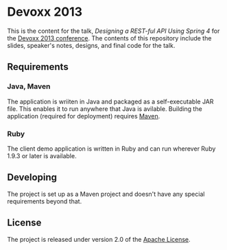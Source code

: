# Devoxx 2013

This is the content for the talk, _Designing a REST-ful API Using Spring 4_ for the [Devoxx 2013 conference][].  The contents of this repository include the slides, speaker's notes, designs, and final code for the talk.

## Requirements

### Java, Maven
The application is wriiten in Java and packaged as a self-executable JAR file.  This enables it to run anywhere that Java is avilable.  Building the application (required for deployment) requires [Maven][].

### Ruby
The client demo application is written in Ruby and can run wherever Ruby 1.9.3 or later is available.

## Developing
The project is set up as a Maven project and doesn't have any special requirements beyond that.

## License
The project is released under version 2.0 of the [Apache License][].

[Apache License]: http://www.apache.org/licenses/LICENSE-2.0
[Devoxx 2013 conference]: http://www.devoxx.be
[Maven]: http://maven.apache.org
